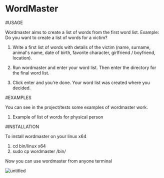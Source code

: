 # WordMaster

#USAGE

Wordmaster aims to create a list of words from the first word list. Example: Do you want to create a list of words for a victim?

1. Write a first list of words with details of the victim (name, surname, animal's name, date of birth, favorite character, girlfriend / boyfriend, location).

2. Run wordmaster and enter your word list. Then enter the directory for the final word list.

3. Click enter and you're done. Your word list was created where you decided.

#EXAMPLES

You can see in the project/tests some examples of wordmaster work.

1. Example of list of words for physical person

#INSTALLATION

To install wordmaster on your linux x64

1. cd bin/linux x64
2. sudo cp wordmaster /bin/

Now you can use wordmaster from anyone terminal 

![untitled](https://user-images.githubusercontent.com/34898452/42638013-782f9faa-85e4-11e8-95fe-53a050cdb5b0.png)



